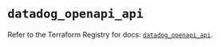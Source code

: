 # `datadog_openapi_api`

Refer to the Terraform Registry for docs: [`datadog_openapi_api`](https://registry.terraform.io/providers/datadog/datadog/3.70.0/docs/resources/openapi_api).
